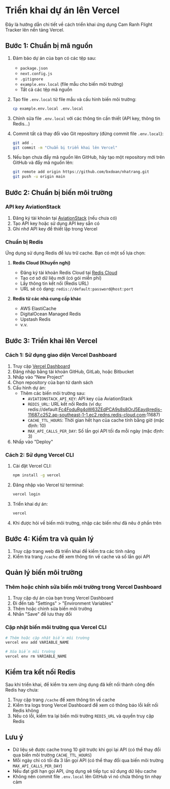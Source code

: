 # Triển khai dự án lên Vercel

Đây là hướng dẫn chi tiết về cách triển khai ứng dụng Cam Ranh Flight Tracker lên nền tảng Vercel.

## Bước 1: Chuẩn bị mã nguồn

1. Đảm bảo dự án của bạn có các tệp sau:
   - `package.json`
   - `next.config.js`
   - `.gitignore`
   - `example.env.local` (file mẫu cho biến môi trường)
   - Tất cả các tệp mã nguồn

2. Tạo file `.env.local` từ file mẫu và cấu hình biến môi trường:
   ```bash
   cp example.env.local .env.local
   ```

3. Chỉnh sửa file `.env.local` với các thông tin cần thiết (API key, thông tin Redis...)

4. Commit tất cả thay đổi vào Git repository (đừng commit file `.env.local`):
   ```bash
   git add .
   git commit -m "Chuẩn bị triển khai lên Vercel"
   ```

5. Nếu bạn chưa đẩy mã nguồn lên GitHub, hãy tạo một repository mới trên GitHub và đẩy mã nguồn lên:
   ```bash
   git remote add origin https://github.com/bxdoan/nhatrang.git
   git push -u origin main
   ```

## Bước 2: Chuẩn bị biến môi trường

### API key AviationStack

1. Đăng ký tài khoản tại [AviationStack](https://aviationstack.com/) (nếu chưa có)
2. Tạo API key hoặc sử dụng API key sẵn có
3. Ghi nhớ API key để thiết lập trong Vercel

### Chuẩn bị Redis

Ứng dụng sử dụng Redis để lưu trữ cache. Bạn có một số lựa chọn:

1. **Redis Cloud (Khuyến nghị)**
   - Đăng ký tài khoản Redis Cloud tại [Redis Cloud](https://redis.com/try-free/)
   - Tạo cơ sở dữ liệu mới (có gói miễn phí)
   - Lấy thông tin kết nối (Redis URL)
   - URL sẽ có dạng: `redis://default:password@host:port`

2. **Redis từ các nhà cung cấp khác**
   - AWS ElastiCache
   - DigitalOcean Managed Redis
   - Upstash Redis
   - v.v.

## Bước 3: Triển khai lên Vercel

### Cách 1: Sử dụng giao diện Vercel Dashboard

1. Truy cập [Vercel Dashboard](https://vercel.com/dashboard)
2. Đăng nhập bằng tài khoản GitHub, GitLab, hoặc Bitbucket
3. Nhấp vào "New Project"
4. Chọn repository của bạn từ danh sách
5. Cấu hình dự án:
   - Thêm các biến môi trường sau:
     - `AVIATIONSTACK_API_KEY`: API key của AviationStack
     - `REDIS_URL`: URL kết nối Redis (ví dụ: redis://default:Fc4FoduRg4oW63ZEdPCA9s8s8OrJ5Eay@redis-11687.c252.ap-southeast-1-1.ec2.redns.redis-cloud.com:11687)
     - `CACHE_TTL_HOURS`: Thời gian hết hạn của cache tính bằng giờ (mặc định: 10)
     - `MAX_API_CALLS_PER_DAY`: Số lần gọi API tối đa mỗi ngày (mặc định: 3)
6. Nhấp vào "Deploy"

### Cách 2: Sử dụng Vercel CLI

1. Cài đặt Vercel CLI:
   ```bash
   npm install -g vercel
   ```

2. Đăng nhập vào Vercel từ terminal:
   ```bash
   vercel login
   ```

3. Triển khai dự án:
   ```bash
   vercel
   ```

4. Khi được hỏi về biến môi trường, nhập các biến như đã nêu ở phần trên

## Bước 4: Kiểm tra và quản lý

1. Truy cập trang web đã triển khai để kiểm tra các tính năng
2. Kiểm tra trang `/cache` để xem thông tin về cache và số lần gọi API

## Quản lý biến môi trường

### Thêm hoặc chỉnh sửa biến môi trường trong Vercel Dashboard

1. Truy cập dự án của bạn trong Vercel Dashboard
2. Đi đến tab "Settings" > "Environment Variables"
3. Thêm hoặc chỉnh sửa biến môi trường
4. Nhấn "Save" để lưu thay đổi

### Cập nhật biến môi trường qua Vercel CLI

```bash
# Thêm hoặc cập nhật biến môi trường
vercel env add VARIABLE_NAME

# Xóa biến môi trường
vercel env rm VARIABLE_NAME
```

## Kiểm tra kết nối Redis

Sau khi triển khai, để kiểm tra xem ứng dụng đã kết nối thành công đến Redis hay chưa:

1. Truy cập trang `/cache` để xem thông tin về cache
2. Kiểm tra logs trong Vercel Dashboard để xem có thông báo lỗi kết nối Redis không
3. Nếu có lỗi, kiểm tra lại biến môi trường `REDIS_URL` và quyền truy cập Redis

## Lưu ý

- Dữ liệu sẽ được cache trong 10 giờ trước khi gọi lại API (có thể thay đổi qua biến môi trường `CACHE_TTL_HOURS`)
- Mỗi ngày chỉ có tối đa 3 lần gọi API (có thể thay đổi qua biến môi trường `MAX_API_CALLS_PER_DAY`)
- Nếu đạt giới hạn gọi API, ứng dụng sẽ tiếp tục sử dụng dữ liệu cache
- Không nên commit file `.env.local` lên GitHub vì nó chứa thông tin nhạy cảm 